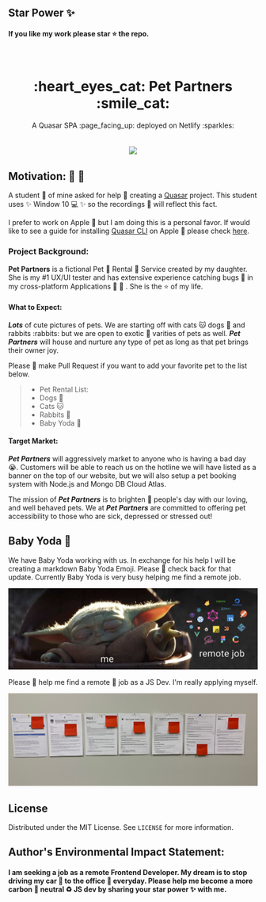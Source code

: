 ## Star Power :sparkles:

#### If you like my work please star :star: the repo.

<br />
<p align="center">
  <h1 align="center">:heart_eyes_cat: Pet Partners :smile_cat:  </h1>

  <p align="center">
   A Quasar SPA :page_facing_up: deployed on Netlify :sparkles:
    <br />
    <br />
    <br />
    <img src="https://placekitten.com/1000/700" />


<br />

## Motivation: :running: :dash:
A student :school_satchel: of mine asked for help :pray: creating a [Quasar](https://quasar.dev/) project. This student uses :sparkles: Window 10 :computer: :sparkles: so the recordings :movie_camera: will reflect this fact.

I prefer to work on Apple :apple: but I am doing this is a personal favor. If would like to see a guide for installing [Quasar CLI](https://quasar.dev/start/quasar-cli) on Apple :apple: please check [here](https://github.com/Mary-Tyler-Moore/venues-production).


### Project Background:
**Pet Partners** is a fictional Pet :rabbit: Rental :dog: Service created by my daughter. She is my #1 UX/UI tester and has extensive experience catching bugs :space_invader: in my cross-platform Applications :floppy_disk: :dash: . She is the :star: of my life. 

#### What to Expect:
***Lots*** of cute pictures of pets. We are starting off with cats :cat: dogs :dog: and rabbits :rabbits: but we are open to exotic :dragon: varities of pets as well. ***Pet Partners*** will house and nurture any type of pet as long as that pet brings their owner joy. 

Please :pray: make Pull Request if you want to add your favorite pet to the list below. 

> * Pet Rental List:
> * Dogs :dog:
> * Cats :cat:
> * Rabbits :rabbit:
> * Baby Yoda :green_heart:

#### Target Market:
***Pet Partners*** will aggressively market to anyone who is having a bad day :sob:. Customers will be able to reach us on the hotline we will have listed as a banner on the top of our website, but we will also setup a pet booking system with Node.js and Mongo DB Cloud Atlas.

The mission of ***Pet Partners*** is to brighten :rainbow: people's day with our loving, and well behaved pets. We at ***Pet Partners*** are committed to offering pet accessibility to those who are sick, depressed or stressed out!
<br />

## Baby Yoda :green_heart:
We have Baby Yoda working with us. In exchange for his help I will be creating a markdown Baby Yoda Emoji. Please :pray: check back for that update. Currently Baby Yoda is very busy helping me find a remote job.

<img src="https://github.com/Mary-Tyler-Moore/readme-gifs/blob/master/pet-partners/Mary-Tyler-Moore.png?raw=true" />
<br/>

Please :pray: help me find a remote :satellite: job as a JS Dev. I'm really applying myself.

<img src="https://github.com/Mary-Tyler-Moore/readme-gifs/blob/master/pet-partners/job-hunt.jpg?raw=true" />

<br />

## License


Distributed under the MIT License. See `LICENSE` for more information. 


## Author's Environmental Impact Statement:

#### I am seeking a job as a remote Frontend Developer. My dream is to stop driving my car :car: to the office :office: everyday. Please help me become a more carbon :deciduous_tree: neutral :recycle: JS dev by sharing your star power :sparkles: with me.
